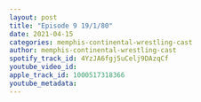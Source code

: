 ```yaml
---
layout: post
title: "Episode 9 19/1/80"
date: 2021-04-15
categories: memphis-continental-wrestling-cast
author: memphis-continental-wrestling-cast
spotify_track_id: 4YzJA6fgj5uCelj9DAzqCf
youtube_video_id: 
apple_track_id: 1000517318366
youtube_metadata: 
---
```

